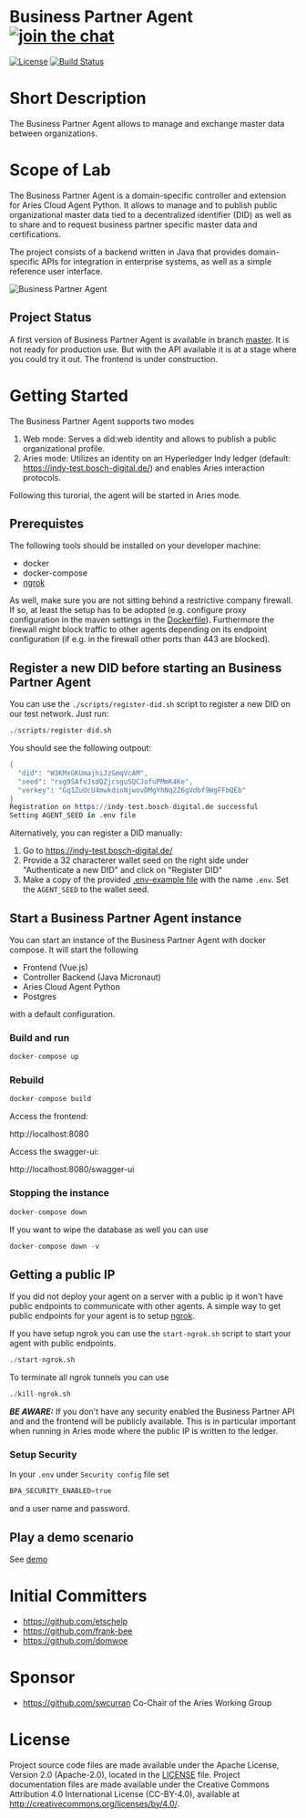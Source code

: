 # Business Partner Agent [![join the chat][rocketchat-image]][rocketchat-url]

[rocketchat-url]: https://chat.hyperledger.org/channel/business-partner-agent
[rocketchat-image]: https://open.rocket.chat/images/join-chat.svg

[![License](https://img.shields.io/badge/License-Apache%202.0-blue.svg)](LICENSE)
[![Build Status](https://dev.azure.com/economy-of-things/Business-Partner-Agent/_apis/build/status/hyperledger-labs.business-partner-agent?branchName=master)](https://dev.azure.com/economy-of-things/Business-Partner-Agent/_build/latest?definitionId=79&branchName=master)

# Short Description
The Business Partner Agent allows to manage and exchange master data between organizations.

# Scope of Lab
The Business Partner Agent is a domain-specific controller and extension for Aries Cloud Agent Python. It allows to manage and to publish public organizational master data tied to a decentralized identifier (DID) as well as to share and to request business partner specific master data and certifications.

The project consists of a backend written in Java that provides domain-specific APIs for integration in enterprise systems, as well as a simple reference user interface.

![Business Partner Agent](./images/CompanyAgentDesign.png "Business Partner Agent")

## Project Status

A first version of Business Partner Agent is available in branch
[master](https://github.com/hyperledger-labs/organizational-agent/tree/master).
It is not ready for production use. But with the API available it is at a stage
where you could try it out. The frontend is under construction.

# Getting Started

The Business Partner Agent supports two modes
1. Web mode: Serves a did:web identity and allows to publish a public organizational profile.
2. Aries mode: Utilizes an identity on an Hyperledger Indy ledger (default: https://indy-test.bosch-digital.de/) and enables Aries interaction protocols.

Following this turorial, the agent will be started in Aries mode.

## Prerequistes

The following tools should be installed on your developer machine:
- docker
- docker-compose
- [ngrok](https://ngrok.com/)

As well, make sure you are not sitting behind a restrictive company firewall.
If so, at least the setup has to be adopted (e.g. configure proxy configuration in the maven settings in the [Dockerfile](./Dockerfile)).
Furthermore the firewall might block traffic to other agents depending on its endpoint configuration (if e.g. in the firewall other ports than 443 are blocked).

## Register a new DID before starting an Business Partner Agent

You can use the `./scripts/register-did.sh` script to register a new DID on our test network.
Just run:

```s
./scripts/register-did.sh
```

You should see the following outpout:
```s
{
  "did": "W3KMxGKUmajhiJzGmqVcAM",
  "seed": "rxg9SAfvJsdQZjcsguSQCJofuPMmK4Ke",
  "verkey": "Gq1ZuUcU4mwkdinNjwovDMgYhNq2Z6gVdbf9WgFFbQEb"
}
Registration on https://indy-test.bosch-digital.de successful
Setting AGENT_SEED in .env file
```

Alternatively, you can register a DID manually:

1. Go to https://indy-test.bosch-digital.de/
2. Provide a 32 characterer wallet seed on the right side under "Authenticate a new DID" and click on "Register DID"
3. Make a copy of the provided [.env-example file](.env-example) with the name `.env`. Set the `AGENT_SEED` to the wallet seed.

## Start a Business Partner Agent instance

You can start an instance of the Business Partner Agent with docker compose. It will start the following
- Frontend (Vue.js)
- Controller Backend (Java Micronaut)
- Aries Cloud Agent Python
- Postgres
  
with a default configuration. 

### Build and run
```s
docker-compose up
```

### Rebuild
```s
docker-compose build
```

Access the frontend:

http://localhost:8080

Access the swagger-ui:

http://localhost:8080/swagger-ui

### Stopping the instance
```s
docker-compose down
```

If you want to wipe the database as well you can use 

```s
docker-compose down -v
```

## Getting a public IP
If you did not deploy your agent on a server with a public ip it won't have public endpoints to communicate with other agents.
A simple way to get public endpoints for your agent is to setup [ngrok](https://ngrok.com/).

If you have setup ngrok you can use the `start-ngrok.sh` script to start your agent with public endpoints.
```s
./start-ngrok.sh
```
To terminate all ngrok tunnels you can use
```s
./kill-ngrok.sh
```

***BE AWARE:*** If you don't have any security enabled the Business Partner API and and the frontend will be publicly available. This is in particular important when running in Aries mode where the public IP is written to the ledger. 

### Setup Security

In your `.env` under `Security config` file set
```s
BPA_SECURITY_ENABLED=true
```
and a user name and password.


## Play a demo scenario

See [demo](./demo.md)

# Initial Committers
- https://github.com/etschelp
- https://github.com/frank-bee
- https://github.com/domwoe

# Sponsor
- https://github.com/swcurran Co-Chair of the Aries Working Group

# License

Project source code files are made available under the Apache License, Version 2.0 (Apache-2.0), located in the [LICENSE](LICENSE) file. Project documentation files are made available under the Creative Commons Attribution 4.0 International License (CC-BY-4.0), available at http://creativecommons.org/licenses/by/4.0/.
